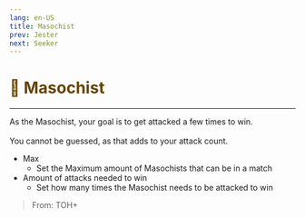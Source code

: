 ```yaml
---
lang: en-US
title: Masochist
prev: Jester
next: Seeker
---
```


# <font color="#684405">🤕 <b>Masochist</b></font> <Badge text="Evil" type="tip" vertical="middle"/>
---

As the Masochist, your goal is to get attacked a few times to win.<br><br>
You cannot be guessed, as that adds to your attack count.
* Max
  * Set the Maximum amount of Masochists that can be in a match
* Amount of attacks needed to win
  * Set how many times the Masochist needs to be attacked to win

> From: TOH+